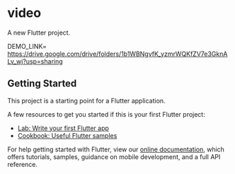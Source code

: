 # video

A new Flutter project.


DEMO_LINK=   https://drive.google.com/drive/folders/1b1WBNgvfK_yzmrWQKfZV7e3GknALv_wj?usp=sharing

## Getting Started

This project is a starting point for a Flutter application.

A few resources to get you started if this is your first Flutter project:

- [Lab: Write your first Flutter app](https://flutter.dev/docs/get-started/codelab)
- [Cookbook: Useful Flutter samples](https://flutter.dev/docs/cookbook)

For help getting started with Flutter, view our
[online documentation](https://flutter.dev/docs), which offers tutorials,
samples, guidance on mobile development, and a full API reference.
